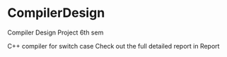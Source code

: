 # CompilerDesign
Compiler Design Project 6th sem

C++ compiler for switch case
Check out the full detailed report in Report
